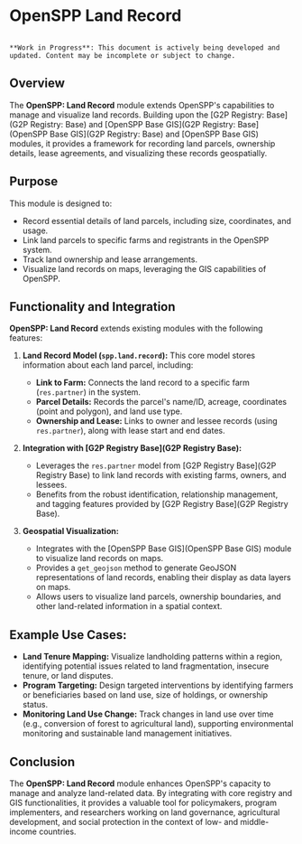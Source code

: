 # OpenSPP Land Record 

```{warning}

**Work in Progress**: This document is actively being developed and updated. Content may be incomplete or subject to change.
```

## Overview

The **OpenSPP: Land Record** module extends OpenSPP's capabilities to manage and visualize land records. Building upon the [G2P Registry: Base](G2P Registry: Base) and [OpenSPP Base GIS](G2P Registry: Base](OpenSPP Base GIS](G2P Registry: Base) and [OpenSPP Base GIS) modules, it provides a framework for recording land parcels, ownership details, lease agreements, and visualizing these records geospatially. 

## Purpose

This module is designed to:

* Record essential details of land parcels, including size, coordinates, and usage.
* Link land parcels to specific farms and registrants in the OpenSPP system.
* Track land ownership and lease arrangements.
* Visualize land records on maps, leveraging the GIS capabilities of OpenSPP. 

## Functionality and Integration

**OpenSPP: Land Record** extends existing modules with the following features:

1. **Land Record Model (`spp.land.record`):**  This core model stores information about each land parcel, including:

    * **Link to Farm:** Connects the land record to a specific farm (`res.partner`) in the system.
    * **Parcel Details:** Records the parcel's name/ID, acreage, coordinates (point and polygon), and land use type.
    * **Ownership and Lease:**  Links to owner and lessee records (using `res.partner`), along with lease start and end dates. 

2. **Integration with [G2P Registry Base](G2P Registry Base):**  

    * Leverages the `res.partner` model from [G2P Registry Base](G2P Registry Base) to link land records with existing farms, owners, and lessees.
    * Benefits from the robust identification, relationship management, and tagging features provided by [G2P Registry Base](G2P Registry Base). 

3. **Geospatial Visualization:**

    * Integrates with the [OpenSPP Base GIS](OpenSPP Base GIS) module to visualize land records on maps.
    * Provides a `get_geojson` method to generate GeoJSON representations of land records, enabling their display as data layers on maps.
    * Allows users to visualize land parcels, ownership boundaries, and other land-related information in a spatial context.

## Example Use Cases:

* **Land Tenure Mapping:**  Visualize landholding patterns within a region, identifying potential issues related to land fragmentation, insecure tenure, or land disputes.
* **Program Targeting:** Design targeted interventions by identifying farmers or beneficiaries based on land use, size of holdings, or ownership status.
* **Monitoring Land Use Change:** Track changes in land use over time (e.g., conversion of forest to agricultural land), supporting environmental monitoring and sustainable land management initiatives.

## Conclusion

The **OpenSPP: Land Record** module enhances OpenSPP's capacity to manage and analyze land-related data.  By integrating with core registry and GIS functionalities, it provides a valuable tool for policymakers, program implementers, and researchers working on land governance, agricultural development, and social protection in the context of low- and middle-income countries. 
